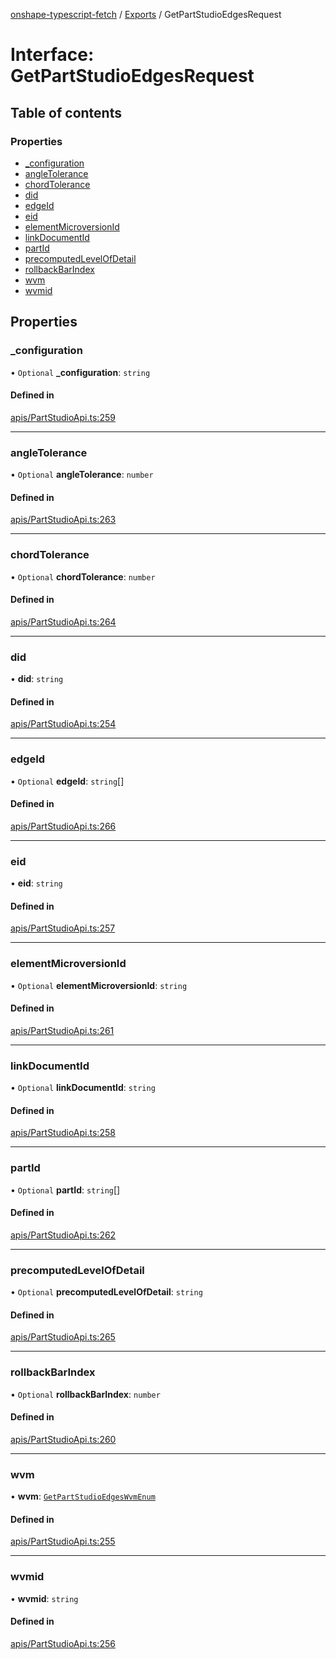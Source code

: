 [onshape-typescript-fetch](../README.md) / [Exports](../modules.md) / GetPartStudioEdgesRequest

# Interface: GetPartStudioEdgesRequest

## Table of contents

### Properties

- [\_configuration](GetPartStudioEdgesRequest.md#_configuration)
- [angleTolerance](GetPartStudioEdgesRequest.md#angletolerance)
- [chordTolerance](GetPartStudioEdgesRequest.md#chordtolerance)
- [did](GetPartStudioEdgesRequest.md#did)
- [edgeId](GetPartStudioEdgesRequest.md#edgeid)
- [eid](GetPartStudioEdgesRequest.md#eid)
- [elementMicroversionId](GetPartStudioEdgesRequest.md#elementmicroversionid)
- [linkDocumentId](GetPartStudioEdgesRequest.md#linkdocumentid)
- [partId](GetPartStudioEdgesRequest.md#partid)
- [precomputedLevelOfDetail](GetPartStudioEdgesRequest.md#precomputedlevelofdetail)
- [rollbackBarIndex](GetPartStudioEdgesRequest.md#rollbackbarindex)
- [wvm](GetPartStudioEdgesRequest.md#wvm)
- [wvmid](GetPartStudioEdgesRequest.md#wvmid)

## Properties

### \_configuration

• `Optional` **\_configuration**: `string`

#### Defined in

[apis/PartStudioApi.ts:259](https://github.com/toebes/onshape-typescript-fetch/blob/3e11ae1/apis/PartStudioApi.ts#L259)

___

### angleTolerance

• `Optional` **angleTolerance**: `number`

#### Defined in

[apis/PartStudioApi.ts:263](https://github.com/toebes/onshape-typescript-fetch/blob/3e11ae1/apis/PartStudioApi.ts#L263)

___

### chordTolerance

• `Optional` **chordTolerance**: `number`

#### Defined in

[apis/PartStudioApi.ts:264](https://github.com/toebes/onshape-typescript-fetch/blob/3e11ae1/apis/PartStudioApi.ts#L264)

___

### did

• **did**: `string`

#### Defined in

[apis/PartStudioApi.ts:254](https://github.com/toebes/onshape-typescript-fetch/blob/3e11ae1/apis/PartStudioApi.ts#L254)

___

### edgeId

• `Optional` **edgeId**: `string`[]

#### Defined in

[apis/PartStudioApi.ts:266](https://github.com/toebes/onshape-typescript-fetch/blob/3e11ae1/apis/PartStudioApi.ts#L266)

___

### eid

• **eid**: `string`

#### Defined in

[apis/PartStudioApi.ts:257](https://github.com/toebes/onshape-typescript-fetch/blob/3e11ae1/apis/PartStudioApi.ts#L257)

___

### elementMicroversionId

• `Optional` **elementMicroversionId**: `string`

#### Defined in

[apis/PartStudioApi.ts:261](https://github.com/toebes/onshape-typescript-fetch/blob/3e11ae1/apis/PartStudioApi.ts#L261)

___

### linkDocumentId

• `Optional` **linkDocumentId**: `string`

#### Defined in

[apis/PartStudioApi.ts:258](https://github.com/toebes/onshape-typescript-fetch/blob/3e11ae1/apis/PartStudioApi.ts#L258)

___

### partId

• `Optional` **partId**: `string`[]

#### Defined in

[apis/PartStudioApi.ts:262](https://github.com/toebes/onshape-typescript-fetch/blob/3e11ae1/apis/PartStudioApi.ts#L262)

___

### precomputedLevelOfDetail

• `Optional` **precomputedLevelOfDetail**: `string`

#### Defined in

[apis/PartStudioApi.ts:265](https://github.com/toebes/onshape-typescript-fetch/blob/3e11ae1/apis/PartStudioApi.ts#L265)

___

### rollbackBarIndex

• `Optional` **rollbackBarIndex**: `number`

#### Defined in

[apis/PartStudioApi.ts:260](https://github.com/toebes/onshape-typescript-fetch/blob/3e11ae1/apis/PartStudioApi.ts#L260)

___

### wvm

• **wvm**: [`GetPartStudioEdgesWvmEnum`](../modules.md#getpartstudioedgeswvmenum-1)

#### Defined in

[apis/PartStudioApi.ts:255](https://github.com/toebes/onshape-typescript-fetch/blob/3e11ae1/apis/PartStudioApi.ts#L255)

___

### wvmid

• **wvmid**: `string`

#### Defined in

[apis/PartStudioApi.ts:256](https://github.com/toebes/onshape-typescript-fetch/blob/3e11ae1/apis/PartStudioApi.ts#L256)
